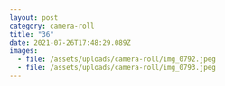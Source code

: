 ```yaml
---
layout: post
category: camera-roll
title: "36"
date: 2021-07-26T17:48:29.089Z
images:
  - file: /assets/uploads/camera-roll/img_0792.jpeg
  - file: /assets/uploads/camera-roll/img_0793.jpeg
---
```

